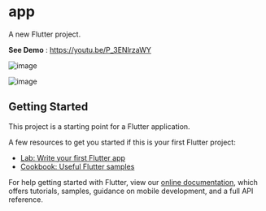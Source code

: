 # app

A new Flutter project.

**See Demo** : 
https://youtu.be/P_3ENlrzaWY

![image](https://user-images.githubusercontent.com/35005761/117900124-40ccba80-b2d1-11eb-8f18-a21a7ae234fe.png)

![image](https://user-images.githubusercontent.com/35005761/117900182-5b9f2f00-b2d1-11eb-9966-fd7101fa41c5.png)

## Getting Started

This project is a starting point for a Flutter application.

A few resources to get you started if this is your first Flutter project:

- [Lab: Write your first Flutter app](https://flutter.dev/docs/get-started/codelab)
- [Cookbook: Useful Flutter samples](https://flutter.dev/docs/cookbook)

For help getting started with Flutter, view our
[online documentation](https://flutter.dev/docs), which offers tutorials,
samples, guidance on mobile development, and a full API reference.
